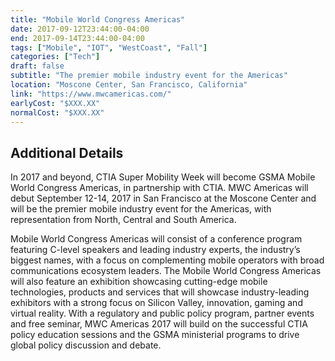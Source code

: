 ```yaml
---
title: "Mobile World Congress Americas"
date: 2017-09-12T23:44:00-04:00
end: 2017-09-14T23:44:00-04:00
tags: ["Mobile", "IOT", "WestCoast", "Fall"]
categories: ["Tech"]
draft: false
subtitle: "The premier mobile industry event for the Americas"
location: "Moscone Center, San Francisco, California"
link: "https://www.mwcamericas.com/"
earlyCost: "$XXX.XX"
normalCost: "$XXX.XX"
---
```


<!--more-->

## Additional Details

In 2017 and beyond, CTIA Super Mobility Week will become GSMA Mobile World Congress Americas, in partnership with CTIA. MWC Americas will debut September 12-14, 2017 in San Francisco at the Moscone Center and will be the premier mobile industry event for the Americas, with representation from North, Central and South America. 

Mobile World Congress Americas will consist of a conference program featuring C-level speakers and leading industry experts, the industry’s biggest names, with a focus on complementing mobile operators with broad communications ecosystem leaders. The Mobile World Congress Americas will also feature an exhibition showcasing cutting-edge mobile technologies, products and services that will showcase industry-leading exhibitors with a strong focus on Silicon Valley, innovation, gaming and virtual reality. With a regulatory and public policy program, partner events and free seminar, MWC Americas 2017 will build on the successful CTIA policy education sessions and the GSMA ministerial programs to drive global policy discussion and debate.
